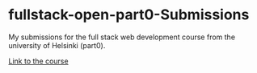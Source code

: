 # fullstack-open-part0-Submissions
My submissions for the full stack web development course from the university of Helsinki (part0).

[Link to the course](https://fullstackopen.com/en/)
